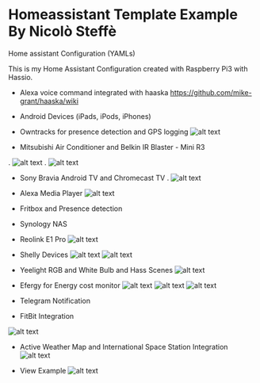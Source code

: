 # Homeassistant Template Example By Nicolò Steffè

Home assistant Configuration (YAMLs)

This is my Home Assistant Configuration created with Raspberry Pi3 with Hassio.

- Alexa voice command integrated with haaska https://github.com/mike-grant/haaska/wiki
- Android Devices (iPads, iPods, iPhones)
- Owntracks for presence detection and GPS logging
![alt text](screenshots/hass02.png "Screenshot Example")

- Mitsubishi Air Conditioner and Belkin IR Blaster - Mini R3

.   ![alt text](screenshots/ir02.png "Player View")
.   ![alt text](screenshots/ir01.png "Player View")

- Sony Bravia Android TV and Chromecast TV 
.   ![alt text](screenshots/player01.png "Media Player View")

- Alexa Media Player
![alt text](screenshots/alexa01.png "Alexa Media players")

- Fritbox and Presence detection

- Synology NAS
- Reolink E1 Pro
![alt text](screenshots/cam01.png "Camera View")

- Shelly Devices
![alt text](screenshots/shelly01.png "Lights View")
![alt text](screenshots/shelly02.png "Lights View")

- Yeelight RGB and White Bulb and Hass Scenes
![alt text](screenshots/lights01.png "Lights View")

- Efergy for Energy cost monitor
![alt text](screenshots/energy01.png "Efergy Example")
![alt text](screenshots/efergy01.png "Efergy Example")
![alt text](screenshots/efergy02.png "Efergy Example")

- Telegram Notification
- FitBit Integration

![alt text](screenshots/fitbit01.png "Fitbit Example")

- Active Weather Map and International Space Station Integration
![alt text](screenshots/hass02.png "Screenshot Example")

- View Example
![alt text](screenshots/hass01.png "Screenshot Example")

